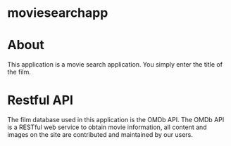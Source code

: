 # moviesearchapp
# About
This application is a movie search application. You simply enter the title of the film.

# Restful API
The film database used in this application is the OMDb API. The OMDb API is a RESTful web service to obtain movie information, all content and images on the site are contributed and maintained by our users.


